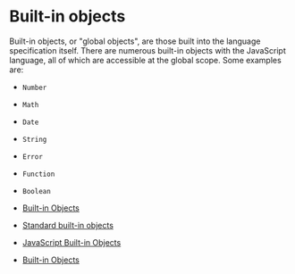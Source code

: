 # Built-in objects

Built-in objects, or "global objects", are those built into the language specification itself. There are numerous built-in objects with the JavaScript language, all of which are accessible at the global scope. Some examples are:
- `Number`
- `Math`
- `Date`
- `String`
- `Error`
- `Function`
- `Boolean`

- [Built-in Objects](https://developer.mozilla.org/en-US/docs/Web/JavaScript/Reference/Global_Objects)
- [Standard built-in objects](https://developer.mozilla.org/en-US/docs/Web/JavaScript/Reference/Global_Objects)
- [JavaScript Built-in Objects](https://www.tutorialride.com/javascript/javascript-built-in-objects.htm)
- [Built-in Objects](https://www.scaler.com/topics/javascript-built-in-objects/)
